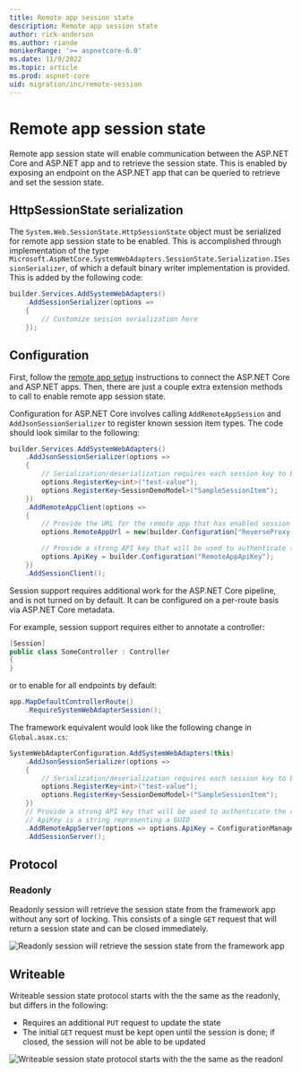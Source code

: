 ```yaml
---
title: Remote app session state
description: Remote app session state
author: rick-anderson
ms.author: riande
monikerRange: '>= aspnetcore-6.0'
ms.date: 11/9/2022
ms.topic: article
ms.prod: aspnet-core
uid: migration/inc/remote-session
---
```


# Remote app session state

Remote app session state will enable communication between the ASP.NET Core and ASP.NET app and to retrieve the session state. This is enabled by exposing an endpoint on the ASP.NET app that can be queried to retrieve and set the session state.

## HttpSessionState serialization

The `System.Web.SessionState.HttpSessionState` object must be serialized for remote app session state to be enabled. This is accomplished through implementation of the type `Microsoft.AspNetCore.SystemWebAdapters.SessionState.Serialization.ISessionSerializer`, of which a default binary writer implementation is provided. This is added by the following code:

```csharp
builder.Services.AddSystemWebAdapters()
    .AddSessionSerializer(options =>
    {
        // Customize session serialization here
    });
```

## Configuration

First, follow the [remote app setup](xref:migration/inc/remote-app-setup) instructions to connect the ASP.NET Core and ASP.NET apps. Then, there are just a couple extra extension methods to call to enable remote app session state.

Configuration for ASP.NET Core involves calling `AddRemoteAppSession` and `AddJsonSessionSerializer` to register known session item types. The code should look similar to the following:

```csharp
builder.Services.AddSystemWebAdapters()
    .AddJsonSessionSerializer(options =>
    {
        // Serialization/deserialization requires each session key to be registered to a type
        options.RegisterKey<int>("test-value");
        options.RegisterKey<SessionDemoModel>("SampleSessionItem");
    })
    .AddRemoteAppClient(options =>
    {
        // Provide the URL for the remote app that has enabled session querying
        options.RemoteAppUrl = new(builder.Configuration["ReverseProxy:Clusters:fallbackCluster:Destinations:fallbackApp:Address"]);

        // Provide a strong API key that will be used to authenticate the request on the remote app for querying the session
        options.ApiKey = builder.Configuration("RemoteAppApiKey");
    })
    .AddSessionClient();
```

Session support requires additional work for the ASP.NET Core pipeline, and is not turned on by default. It can be configured on a per-route basis via ASP.NET Core metadata.

For example, session support requires either to annotate a controller:

```cs
[Session]
public class SomeController : Controller
{
}
```

or to enable for all endpoints by default:

```cs
app.MapDefaultControllerRoute()
    .RequireSystemWebAdapterSession();
```

The framework equivalent would look like the following change in `Global.asax.cs`:

```csharp
SystemWebAdapterConfiguration.AddSystemWebAdapters(this)
    .AddJsonSessionSerializer(options =>
    {
        // Serialization/deserialization requires each session key to be registered to a type
        options.RegisterKey<int>("test-value");
        options.RegisterKey<SessionDemoModel>("SampleSessionItem");
    })
    // Provide a strong API key that will be used to authenticate the request on the remote app for querying the session
    // ApiKey is a string representing a GUID
    .AddRemoteAppServer(options => options.ApiKey = ConfigurationManager.AppSettings["RemoteAppApiKey"])
    .AddSessionServer();
```

## Protocol

### Readonly

Readonly session will retrieve the session state from the framework app without any sort of locking. This consists of a single `GET` request that will return a session state and can be closed immediately.

![Readonly session will retrieve the session state from the framework app](~/migration/inc/overview/static/readonly_session.png)

## Writeable

Writeable session state protocol starts with the the same as the readonly, but differs in the following:

- Requires an additional `PUT` request to update the state
- The initial `GET` request must be kept open until the session is done; if closed, the session will not be able to be updated

![Writeable session state protocol starts with the the same as the readonl](~/migration/inc/overview/static/writesession.png)
